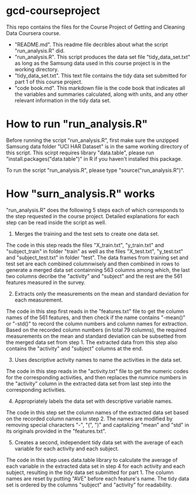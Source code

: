 gcd-courseproject
=================
This repo contains the files for the Course Project of Getting and Cleaning Data Coursera course.
* "README.md". This readme file decribles about what the script "run_analysis.R" did.
* "run_analysis.R". This script produces the data set file "tidy_data_set.txt" as long as the Samsung data used in this course project is in the working directory.
* "tidy_data_set.txt". This text file contains the tidy data set submitted for part 1 of this course project.
* "code book.md". This markdown file is the code book that indicates all the variables and summaries calculated, along with units, and any other relevant information in the tidy data set.

# How to run "run_analysis.R"
Before running the script "run_analysis.R", first make sure the unzipped Samsung data folder "UCI HAR Dataset" is in the same working directory of this script. This scirpt requires library "data.table", please run "install.packages("data.table")" in R if you haven't installed this package. 

To run the script "run_analysis.R", please type "source("run_analysis.R")". 

# How "surn_analysis.R" works
"run_analysis.R" does the following 5 steps each of which corresponds to the step requested in the course project. Detailed explanations for each step can be read inside the script as well.

1. Merges the training and the test sets to create one data set.

The code in this step reads the files "X_train.txt", "y_train.txt" and "subject_train" in folder "train" as well as the files "X_test.txt", "y_test.txt" and "subject_test.txt" in folder "test". The data frames from training set and test set are each combined columnwisely and then combined in rows to generate a merged data set containning 563 columns among which, the last two columns decribe the "activity" and "subject" and the rest are the 561 features measured in the survey.

2. Extracts only the measurements on the mean and standard deviation for each measurement. 

The code in this step first reads in the "features.txt" file to get the column names of the 561 features, and then check if the name contains "-mean()" or "-std()" to record the column numbers and column names for extraction. Based on the recorded column numbers (in total 79 columns), the required measurements on the mean and standard deviation can be subsetted from the merged data set from step 1. The extracted data from this step also contains the "activity" and "subject" columns at the end.

3. Uses descriptive activity names to name the activities in the data set.

The code in this step reads in the "activity.txt" file to get the numeric codes for the corresponding activities, and then replaces the numrice numbers in the "activity" column in the extracted data set from last step into the corresponding activities.

4. Appropriately labels the data set with descriptive variable names.

The code in this step set the column names of the extracted data set based on the recorded column names in step 2. The names are modified by removing special characters "-", "(", ")" and captalizing "mean" and "std" in its originals provided in the "features.txt".

5. Creates a second, independent tidy data set with the average of each variable for each activity and each subject.

The code in this step uses data.table library to calculate the average of each variable in the extracted data set in step 4 for each activity and each subject, resulting in the tidy data set submitted for part 1. The column names are reset by putting "AVE" before each feature's name. The tidy data set is ordered by the columns "subject" and "activity" for readability.
